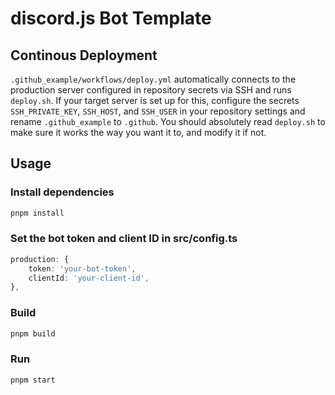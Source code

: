 # discord.js Bot Template

## Continous Deployment

`.github_example/workflows/deploy.yml` automatically connects to the production server configured in repository secrets via SSH and runs `deploy.sh`. If your target server is set up for this, configure the secrets `SSH_PRIVATE_KEY`, `SSH_HOST`, and `SSH_USER` in your repository settings and rename `.github_example` to `.github`. You should absolutely read `deploy.sh` to make sure it works the way you want it to, and modify it if not.

## Usage

### Install dependencies

```bash
pnpm install
```

### Set the bot token and client ID in src/config.ts

```typescript
production: {
    token: 'your-bot-token',
    clientId: 'your-client-id',
},
```

### Build

```bash
pnpm build
```

### Run

```bash
pnpm start
```

